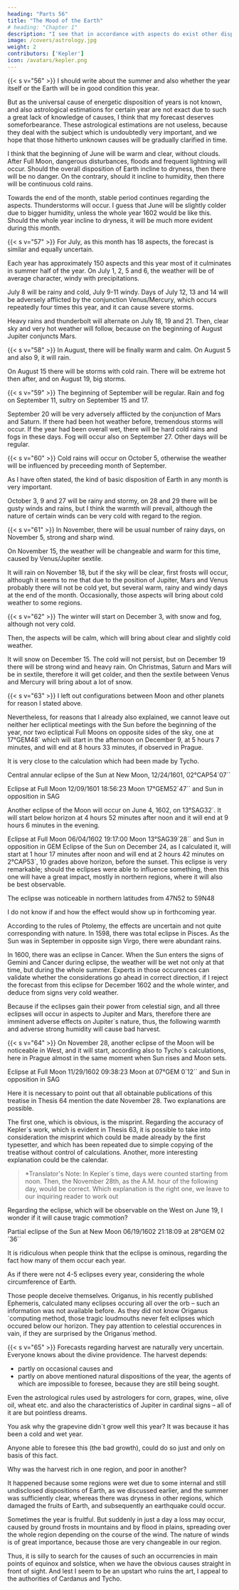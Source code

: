 ```yaml
---
heading: "Parts 56"
title: "The Mood of the Earth"
# heading: "Chapter 1"
description: "I see that in accordance with aspects do exist other dispositions, stronger and of longer duration, which cause for instance a big humidity and cold during some period of lack of aspects, may it be the whole year"
image: /covers/astrology.jpg
weight: 2
contributors: ['Kepler']
icon: /avatars/kepler.png
---
```



{{< s v="56" >}} I should write about the summer and also whether the year itself or the Earth will be in good condition this year.

But as the universal cause of energetic disposition of years is not known, and also astrological estimations for certain year are not exact due to such a great lack of knowledge of causes, I think that my forecast deserves someforbearance. These astrological estimations are not useless, because they deal with the subject which is undoubtedly very important, and we hope that those hitherto unknown causes will be gradually clarified in time.

I think that the beginning of June will be warm and clear, without clouds. After Full Moon, dangerous disturbances, floods and frequent lightning will occur. Should the overall disposition of Earth incline to dryness, then there will be no danger. On the contrary, should it incline to humidity, then there will be continuous cold rains.

Towards the end of the month, stable period continues regarding the aspects. Thunderstorms will occur. I guess that June will be slightly colder due to bigger humidity, unless the whole year 1602 would be like this. Should the whole year incline to dryness, it will be much more evident during this month.

<!-- date
06/01/1602
06/02/1602
06/03/1602
06/07/1602
06/07/1602
06/08/1602
06/08/1602
06/14/1602
06/14/1602
06/17/1602
06/21/1602
06/22/1602
06/22/1602
06/23/1602
06/23/1602
06/25/1602
06/26/1602
06/28/1602
CET
15:05:38
12:51:18
09:28:10
12:02:22
23:58:32
03:18:29
17:13:29
00:11:40
12:17:42
03:41:50
21:13:54
15:26:41
23:58:49
00:47:35
14:20:47
23:37:40
07:17:05
09:46:20
planet
Mercury
Mercury
Sun
Venus
Mars
Sun
Mercury
Sun
Venus
Mercury
Mercury
Mercury
Sun
Venus
Venus
Mercury
Venus
Sun
TAU
TAU
GEM
GEM
VIR
GEM
TAU
GEM
CAN
GEM
GEM
GEM
CAN
CAN
CAN
CAN
CAN
CAN
sign
17 10
18 19
12 18
22 48
16 46
16 49
27 15
22 26
01 24
12 20
22 03
23 40
01 00
11 52
12 33
00 53
15 52
06 09
04
09
11
04
18
59
12
05
30
51
27
24
38
05
41
37
54
05
aspect
opposition
+biquintile
+trine
+biquintile
+sextile
+square
+trioctile
+biquintile
+trioctile
+trine
+biquintile
+square
+trioctile
+quintile
+square
+trioctile
+trine
conjunction
planet
Saturn
Jupiter
Jupiter
Saturn
Saturn
Mars
Jupiter
Saturn
Saturn
Jupiter
Saturn
Mars
Saturn
Mars
Jupiter
Saturn
Saturn
Mercury
SCO
LIB
LIB
SCO
SCO
VIR
LIB
SCO
SCO
LIB
SCO
VIR
SCO
VIR
LIB
SCO
SCO
CAN
sign
17 10
12 19
12 18
16 48
16 46
16 49
12 15
16 26
16 24
12 20
16 03
23 40
16 00
23 52
12 33
15 53
15 52
06 09
04
09
11
04
18
59
12
05
30
51
27
24
38
05
41
37
54
05
 -->

{{< s v="57" >}} For July, as this month has 18 aspects, the forecast is similar and equally uncertain. 

Each year has approximately 150 aspects and this year most of it culminates in summer half of the year. On July 1, 2, 5 and 6, the weather will
be of average character, windy with precipitations. 

July 8 will be rainy and cold, July 9-11 windy. Days of July 12, 13 and 14 will be adversely afflicted by the conjunction Venus/Mercury, which occurs repeatedly four times this year, and it can cause severe storms. 

Heavy rains and thunderbolt will alternate on July 18, 19 and 21. Then, clear sky and very hot weather will follow, because on the beginning of August Jupiter conjuncts Mars.

<!-- date
07/01/1602
07/02/1602
07/03/1602
07/05/1602
07/08/1602
07/09/1602
07/10/1602
07/10/1602
07/12/1602
07/14/1602
07/18/1602
07/18/1602
07/19/1602
07/19/1602
07/20/1602
07/26/1602
07/31/1602
CET
13:49:46
20:14:40
15:40:57
21:19:07
06:05:49
01:52:46
04:54:43
20:43:37
01:54:15
05:13:11
00:25:50
15:26:33
05:40:59
17:06:35
09:47:57
23:49:05
01:22:20
planet
Mercury
Mercury
Mercury
Sun
Sun
Venus
Venus
Mercury
Mercury
Mercury
Mercury
Mercury
Sun
Venus
Venus
Sun
Mercury
CAN
CAN
CAN
CAN
CAN
LEO
LEO
LEO
LEO
LEO
LEO
LEO
CAN
LEO
LEO
LEO
VIR
sign
12 59
15 40
17 22
13 17
15 32
01 32
02 55
01 42
03 58
07 50
14 24
15 26
26 01
14 35
15 26
03 26
03 32
24
22
10
37
54
58
49
14
15
57
04
16
44
03
11
37
04
aspect
+square
+trine
+quintile
+square
+trine
+quintile
+sextile
+quintile
+sextile
conjunction
+sextile
+square
+quintile
+sextile
+square
+quintile
+quintile
planet
Jupiter
Saturn
Mars
Jupiter
Saturn
Jupiter
Mars
Jupiter
Mars
Venus
Jupiter
Saturn
Mars
Jupiter
Saturn
Jupiter
Saturn
LIB
SCO
VIR
LIB
SCO
LIB
LIB
LIB
LIB
LEO
LIB
SCO
LIB
LIB
SCO
LIB
SCO
sign
12 59
15 40
29 22
13 17
15 32
13 32
02 55
13 42
03 58
07 50
14 24
15 26
08 01
14 35
15 26
15 26
15 32
24
22
10
37
54
58
49
14
15
57
04
16
44
03
11
37
04 -->


{{< s v="58" >}}  In August, there will be finally warm and calm. On August 5 and also 9, it will rain. 

On August 15 there will be storms with cold rain. There will be extreme hot then after, and on August 19, big storms.

<!-- date
08/02/1602
08/04/1602
08/08/1602
08/10/1602
08/12/1602
CET
02:57:08
06:25:15
20:03:59
15:44:50
06:44:54
planet
Mars
Venus
Sun
Sun
Mercury
LIB
VIR
LEO
LEO
VIR
sign
16 15
03 37
15 45
17 30
15 52
13
24
05
01
11
aspect
conjunction
+quintile
+square
+sextile
+sextile
planet
Jupiter
Saturn
Saturn
Jupiter
Saturn
LIB
SCO
SCO
LIB
SCO
sign
16 15
15 37
15 45
17 30
15 52
13
24
05
01
1108/14/1602
08/16/1602
08/22/1602
08/28/1602
08/28/1602
08:36:30
03:40:40
21:47:55
10:29:42
19:54:32
Venus
Mercury
Sun
Sun
Mercury
VIR
VIR
LEO
VIR
VIR
15
18
29
04
16
56
08
18
39
41
59
23
39
36
02
+sextile
conjunction
+sextile
+quintile
+sextile
Saturn
Venus
Mars
Saturn
Saturn
SCO
VIR
LIB
SCO
SCO
15
18
29
16
16
56
08
18
39
41
59
23
39
36
02 -->


{{< s v="59" >}}  The beginning of September will be regular. Rain and fog on September 11, sultry on September 15 and 17. 

September 20 will be very adversely afflicted by the conjunction of Mars and Saturn. If there had been hot weather before, tremendous storms will occur. If the year had been overall wet, there will be hard cold rains and fogs in these days. Fog will occur also on September 27. Other days will be regular.

<!-- date
09/03/1602
09/06/1602
09/10/1602
09/11/1602
09/14/1602
09/16/1602
09/20/1602
09/27/1602
CET
23:58:19
07:21:26
17:27:56
07:30:46
10:25:21
06:43:18
06:37:05
12:52:05
planet
Sun
Mercury
Sun
Mercury
Venus
Mercury
Mars
Mercury
VIR
VIR
VIR
VIR
LIB
VIR
SCO
VIR
sign
11 01
08 49
17 34
05 37
23 43
06 01
18 21
19 01
30
06
37
20
34
24
57
47
aspect
conjunction
+sextile
+sextile
+quintile
conjunction
+quintile
conjunction
+sextile
planet
Mercury
Mars
Saturn
Saturn
Jupiter
Saturn
Saturn
Saturn
VIR
SCO
SCO
SCO
LIB
SCO
SCO
SCO
sign
11 01
08 49
17 34
17 37
23 43
18 01
18 21
19 01
30
06
37
20
34
24
57
47 -->


{{< s v="60" >}}  Cold rains will occur on October 5, otherwise the weather will be influenced by preceeding month of September.

As I have often stated, the kind of basic disposition of Earth in any month is very important.

October 3, 9 and 27 will be rainy and stormy, on 28 and 29 there will be gusty winds and rains, but I think the
warmth will prevail, although the nature of certain winds can be very cold with regard to the region.

<!-- date
10/02/1602
10/06/1602
10/18/1602
10/22/1602
10/26/1602
10/27/1602
CET
01:31:54
03:31:40
06:01:32
15:47:34
07:20:37
04:37:54
planet
Mercury
Venus
Sun
Mercury
Sun
Venus
VIR
SCO
LIB
SCO
SCO
SCO
sign
26 38
19 52
24 34
01 49
02 37
14 55
59
41
50
38
38
32
aspect
+sextile
conjunction
conjunction
conjunction
conjunction
conjunction
planet
Mars
Saturn
Mercury
Jupiter
Jupiter
Mars
SCO
SCO
LIB
SCO
SCO
SAG
sign
26 38
19 52
24 34
01 49
02 37
14 55
59
41
50
38
38
32 -->

{{< s v="61" >}}  In November, there will be usual number of rainy days, on November 5, strong and sharp wind. 

On November 15, the weather will be changeable and warm for this time, caused by Venus/Jupiter sextile. 

It will rain on November 18, but if the sky will be clear, first frosts will occur, although it seems to me that due to the position of Jupiter, Mars and Venus probably there will not be cold yet, but several warm, rainy and windy days at the end of the month. Occasionally, those aspects will bring about cold weather to some regions.

<!-- date
11/05/1602
11/15/1602
11/17/1602
11/28/1602
11/29/1602
CET
06:02:38
01:17:42
03:57:54
01:00:10
03:25:39
planet
Mercury
Venus
Sun
Venus
Mars
SCO
CAP
SCO
CAP
CAP
sign
23 13
06 56
24 37
21 41
09 55
08
15
32
44
29
aspect
conjunction
-sextile
conjunction
-quintile
-sextile
planet
Saturn
Jupiter
Saturn
Jupiter
Jupiter
SCO
SCO
SCO
SCO
SCO
sign
23 13
06 56
24 37
09 41
09 55
08
15
32
44
29 -->

{{< s v="62" >}} The winter will start on December 3, with snow and fog, although not very cold. 

Then, the aspects will be calm, which will bring about clear and slightly cold weather. 

It will snow on December 15. The cold will not persist, but on December 19 there will be strong wind and heavy rain. On Christmas, Saturn and Mars will be in sextile, therefore it will get colder, and then the sextile between Venus and Mercury will bring about a lot of snow.

<!-- date
12/02/1602
12/14/1602
12/18/1602
12/19/1602
12/20/1602
12/23/1602
12/25/1602
CET
06:45:38
17:41:18
13:18:11
19:09:31
00:40:11
06:56:41
22:47:38
planet
Venus
Venus
Venus
Mars
Sun
Mars
Mercury
CAP
AQU
AQU
CAP
SAG
CAP
SAG
sign
26 24
09 49
13 47
26 01
28 01
28 45
21 09
23
38
00
00
09
27
54
aspect
-sextile
-quintile
-square
-quintile
Conjunction
-sextile
+sextile
planet
Saturn
Saturn
Jupiter
Jupiter
Mercury
Saturn
Venus
SCO
SCO
SCO
SCO
SAG
SCO
AQU
sign
26 24
27 49
13 47
14 01
28 01
28 45
21 09
23
38
00
00
09
27
54 -->

{{< s v="63" >}} I left out configurations between Moon and other planets for reason I stated above. 

Nevertheless, for reasons that I already also explained, we cannot leave out neither her ecliptical meetings with the Sun before the beginning of
the year, nor two ecliptical Full Moons on opposite sides of the sky, one at 17°GEM48´ which will start in the afternoon on December 9, at 5 hours 7 minutes, and will end at 8 hours 33 minutes, if observed in Prague. 

It is very close to the calculation which had been made by Tycho.

Central annular eclipse of the Sun at New Moon, 12/24/1601, 02°CAP54´07´´

Eclipse at Full Moon 12/09/1601 18:56:23 Moon 17°GEM52´47´´ and Sun in opposition in SAG

Another eclipse of the Moon will occur on June 4, 1602, on 13°SAG32´. It will start below horizon at 4 hours 52
minutes after noon and it will end at 9 hours 6 minutes in the evening.

Eclipse at Full Moon 06/04/1602 19:17:00 Moon 13°SAG39´28´´ and Sun in opposition in GEM
Eclipse of the Sun on December 24, as I calculated it, will start at 1 hour 17 minutes after noon and will end at 2
hours 42 minutes on 2°CAP53´, 10 grades above horizon, before the sunset. This eclipse is very remarkable;
should the eclipses were able to influence something, then this one will have a great impact, mostly in northern
regions, where it will also be best observable.

The eclipse was noticeable in northern latitudes from 47N52 to 59N48

I do not know if and how the effect would show up in forthcoming year. 

According to the rules of Ptolemy, the effects are uncertain and not quite corresponding with nature. In 1598, there was total
eclipse in Pisces. As the Sun was in September in opposite sign Virgo, there were abundant rains. 

In 1600, there was an eclipse in Cancer. When the Sun enters the signs of Gemini and Cancer during eclipse, the weather will be wet not only at that time, but during the whole summer. Experts in those occurences can validate whether the considerations go ahead in correct direction, if I reject the forecast from this eclipse for December 1602 and the whole winter, and deduce from signs very cold weather. 

Because if the eclipses gain their power from celestial sign, and all three eclipses will occur in aspects to Jupiter and Mars, therefore there are imminent adverse effects on Jupiter´s nature, thus, the following warmth and adverse strong humidity will cause bad harvest.


{{< s v="64" >}} On November 28, another eclipse of the Moon will be noticeable in West, and it will start, according also to Tycho´s calculations, here in Prague almost in the same moment when Sun rises and Moon sets. 

Eclipse at Full Moon 11/29/1602 09:38:23 Moon at 07°GEM 0´12´´ and Sun in opposition in SAG

Here it is necessary to point out that all obtainable publications of this treatise in Thesis 64 mention the date November 28.
Two explanations are possible.

The first one, which is obvious, is the misprint. Regarding the accuracy of Kepler´s work, which is evident in Thesis 63, it is possible to take into consideration the misprint which could be made already by the first typesetter, and which has been repeated due to simple copying of the treatise without control of calculations. Another, more
interesting explanation could be the calendar.

> *Translator's Note: In Kepler´s time, days were counted starting from noon. Then, the November 28th, as the A.M. hour of the following day, would be correct. Which explanation is the right one, we leave to our inquiring reader to work out


Regarding the eclipse, which will be observable on the West on June 19, I wonder if it will cause tragic commotion?

Partial eclipse of the Sun at New Moon 06/19/1602 21:18:09 at 28°GEM 02´36´´

It is ridiculous when people think that the eclipse is ominous, regarding the fact how many of them occur each year.

As if there were not 4-5 eclipses every year, considering the whole circumference of Earth. 

Those people deceive themselves. Origanus, in his recently published Ephemeris, calculated many eclipses occuring all over the orb – such an information was not available before. As they did not know Origanus´computing method, those tragic loudmouths never felt eclipses which occured below our horizon. They pay attention to celestial occurences in vain, if they are surprised by the Origanus´method.

<!-- David Origanus (1558-1629) astronomer, professor of mathematics and Greek at the University of Frankfurt.
Peak phases - Sun eclipse
Sun
sign
CET
[ °
12/24/1601 13:48:26 CAP 02
05/21/1602 14:04:59 GEM 00
06/19/1602 21:18:09 GEM 28
11/13/1602 21:01:32 SCO 21
Moon
sign
´ " ]
54
02
02
18 07
24
36
02
CAP
GEM
GEM
SCO
[ °
02
00
27
21
´
48
09
55
25
latitude
´ "]
0 50 18
1 18 43
-1 13 27
-1 16 29
type of eclipse
" ][ °
43
43
38
14
central annular
partial
partial
partialPeak phases – Moon eclipse
Moon
sign
CET
[ °
12/09/1601 18:56:23 GEM 17
06/04/1602 19:17:00 SAG 13
11/29/1602 09:38:23 GEM 07
Sun
sign
latitude
[ ° ´ " ][ ° ´ "]
52 47 0 32 09 SAG 17 50 07
39 28 -0 04 51 GEM 13 38 57
00 12 -0 08 45 SAG 07 01 31
´
" ]
duration
penumbra
299
368
328
of eclipse [min]
partial total
179
0
232
104
212
94 -->


{{< s v="65" >}} Forecasts regarding harvest are naturally very uncertain. Everyone knows about the divine providence. The harvest depends:
- partly on occasional causes and
- partly on above mentioned natural dispositions of the year, the agents of which are impossible to foresee, because they are still being sought.

Even the astrological rules used by astrologers for corn, grapes, wine, olive oil, wheat etc. and also the characteristics of Jupiter in cardinal signs – all of it are but pointless dreams.

You ask why the grapevine didn´t grow well this year? It was because it has been a cold and wet year.

Anyone able to foresee this (the bad growth), could do so just and only on basis of this fact.

Why was the harvest rich in one region, and poor in another?

It happened because some regions were wet due to some internal and still undisclosed dispositions of Earth, as we discussed earlier, and the summer was sufficiently clear, whereas there was dryness in other regions, which damaged the fruits of Earth, and subsequently an earthquake could occur.

Sometimes the year is fruitful. But suddenly in just a day a loss may occur, caused by ground frosts in mountains and by flood in plains, spreading over the whole region depending on the course of the wind. The nature of winds is of great importance, because those are very changeable in our region.

Thus, it is silly to search for the causes of such an occurrencies in main points of equinox and solstice, when we have the obvious causes straight in front of sight. And lest I seem to be an upstart who ruins the art, I appeal to the authorities of Cardanus and Tycho.

